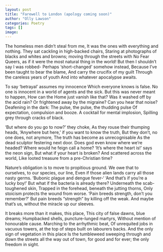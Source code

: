 ```yaml
---
layout: post
title: "Farewell to London (apology coming soon)"
author: "Olly Lawson"
categories: Poetry
tags: []
image:
---
```


The homeless men didn’t steal from me,
It was the ones with everything and nothing.
They sat cackling in high-backed chairs,
Staring at photographs of blacks and whites and browns;
moving through the streets with No Fear Queers,
as if it were the most natural thing in the world!
But then I shouldn’t say I was robbed-
Perhaps ‘short-changed’ somehow instead,
Because I’ve been taught to bear the blame,
And carry the crucifix of my guilt
Through the careless years of youth
And into whatever apocalypse awaits.

To say ‘betrayal’ assumes my innocence
Which everyone knows is false.
No one is innocent in a world of agents and the sick.
But this was never meant to happen,
How can the Home just vanish like that?
Was it washed off by the acid rain?
Or frightened away by the migraine?
Can you hear that noise? Deafening in the dark:
The pulse, the pulse, the thudding pulse
Of expectation, compulsion and booze.
A cocktail for mental implosion,
Spilling grey through cracks of black.

‘But where do you go to now?’ they choke,
As they rouse their thumping heads,
‘Anywhere but here,’ if you want to know the truth,
But they don’t, no one does, not anymore,
The truth has become as unrecognisable
As the dead sculptor festering next door.
Does god even know where we’re headed?
Where would he feign call a home?
‘It’s where the heart is!’ says the neon sign,
But what if your heart is broken?
And scattered across the world,
Like looted treasure from a pre-Christian time?

Nature’s obligation is to move to propitious ground.
We owe that to ourselves, to our species, our line,
Even if those alien lands carry all those nasty germs.
‘Bubonic plague and dengue fever-‘
‘And that’s if you’re a lucky boy!’
But what if the bacteria is already there?
Underneath the scab-toughened skin,
Trapped in the forehead, beneath the jutting thorns,
Only stoicism protects the wound from worse.
‘Pain breeds strength, don’t you remember?’
But pain breeds “strength” by killing off the weak.
And maybe that’s us, without the miracle up our sleeves.

It breaks more than it makes, this place,
This city of false dawns, blue dreams;
Humpbacked shells, puncture-lunged martyrs,
Without mention of honourable cause.
Marching to the arrhythmic beat,
Of unrequited jobs in vacuous towers,
at the top of steps built on labourers backs.
And the only sign of vegetation in this place
Is the tumbleweed sweeping through and
down the streets all the way out of town,
for good and for ever;
the only freedom in sight.

